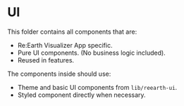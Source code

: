 # UI

This folder contains all components that are:

- Re:Earth Visualizer App specific.
- Pure UI components. (No business logic included).
- Reused in features.

The components inside should use:

- Theme and basic UI components from `lib/reearth-ui`.
- Styled component directly when necessary.
